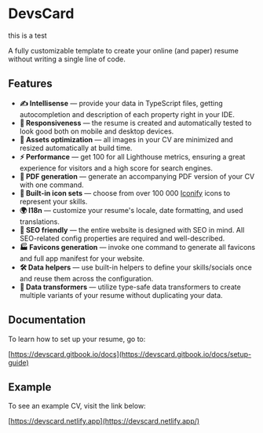 # DevsCard

this is a test

A fully customizable template to create your online (and paper) resume without writing a single line of code.

## Features

- **✍️ Intellisense** — provide your data in TypeScript files, getting autocompletion and description of each property right in your IDE.
- **📱 Responsiveness** — the resume is created and automatically tested to look good both on mobile and desktop devices.
- **🌠 Assets optimization** — all images in your CV are minimized and resized automatically at build time.
- **⚡️ Performance** — get 100 for all Lighthouse metrics, ensuring a great experience for visitors and a high score for search engines.
- **📄 PDF generation** — generate an accompanying PDF version of your CV with one command.
- **🔶 Built-in icon sets** — choose from over 100 000 [Iconify](https://iconify.design/) icons to represent your skills.
- **🌍 I18n** — customize your resume's locale, date formatting, and used translations.
- **🔎 SEO friendly** — the entire website is designed with SEO in mind. All SEO-related config properties are required and well-described.
- **🏭 Favicons generation** — invoke one command to generate all favicons and full app manifest for your website.
- **🛠 Data helpers** — use built-in helpers to define your skills/socials once and reuse them across the configuration.
- **🔀 Data transformers** — utilize type-safe data transformers to create multiple variants of your resume without duplicating your data.

## Documentation

To learn how to set up your resume, go to:

[https://devscard.gitbook.io/docs](https://devscard.gitbook.io/docs/setup-guide)

## Example

To see an example CV, visit the link below:

[https://devscard.netlify.app](https://devscard.netlify.app/)
